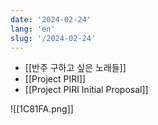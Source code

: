 ```yaml
---
date: '2024-02-24'
lang: 'en'
slug: '/2024-02-24'
---
```


- [[반주 구하고 싶은 노래들]]
- [[Project PIRI]]
- [[Project PIRI Initial Proposal]]

![[1C81FA.png]]
